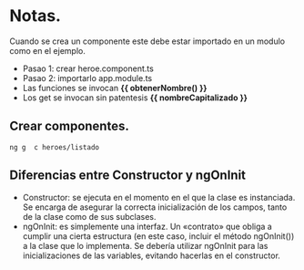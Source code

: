 # Notas.

Cuando se crea un componente este debe estar importado en un modulo como en el ejemplo.
- Pasao 1: crear heroe.component.ts
- Pasao 2: importarlo app.module.ts
- Las funciones se invocan __{{ obtenerNombre() }}__
- Los get se invocan sin patentesis __{{ nombreCapitalizado }}__

## Crear componentes.
``` ng g  c heroes/listado ```

## Diferencias entre Constructor y ngOnInit
- Constructor: se ejecuta en el momento en el que la clase es instanciada. Se encarga de asegurar la correcta inicialización de los campos, tanto de la clase como de sus subclases.
- ngOnInit: es simplemente una interfaz. Un «contrato» que obliga a cumplir una cierta estructura (en este caso, incluir el método ngOnInit()) a la clase que lo implementa. Se debería utilizar ngOnInit para las inicializaciones de las variables, evitando hacerlas en el constructor.

